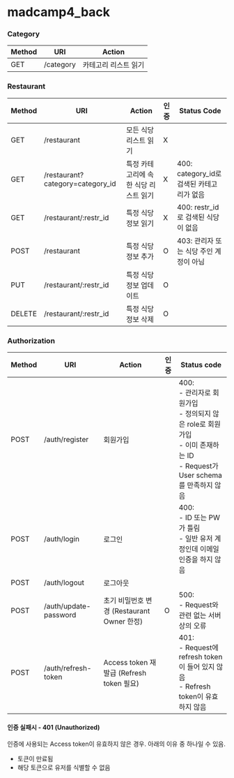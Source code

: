 # madcamp4_back

### Category

| Method | URI       | Action               |
| ------ | --------- | -------------------- |
| GET    | /category | 카테고리 리스트 읽기 |

### Restaurant

| Method | URI                              | Action                                | 인증 | Status Code                               |
| ------ | -------------------------------- | ------------------------------------- | ---- | ----------------------------------------- |
| GET    | /restaurant                      | 모든 식당 리스트 읽기                 | X    |                                           |
| GET    | /restaurant?category=category_id | 특정 카테고리에 속한 식당 리스트 읽기 | X    | 400: category_id로 검색된 카테고리가 없음 |
| GET    | /restaurant/:restr_id            | 특정 식당 정보 읽기                   | X    | 400: restr_id로 검색된 식당이 없음        |
| POST   | /restaurant                      | 특정 식당 정보 추가                   | O    | 403: 관리자 또는 식당 주인 계정이 아님    |
| PUT    | /restaurant/:restr_id            | 특정 식당 정보 업데이트               | O    |                                           |
| DELETE | /restaurant/:restr_id            | 특정 식당 정보 삭제                   | O    |                                           |

### Authorization

| Method | URI                   | Action                                     | 인증 | Status code                                                                                                                              |
| ------ | --------------------- | ------------------------------------------ | ---- | ---------------------------------------------------------------------------------------------------------------------------------------- |
| POST   | /auth/register        | 회원가입                                   |      | 400: <br />- 관리자로 회원가입<br />- 정의되지 않은 role로 회원가입<br />- 이미 존재하는 ID<br />- Request가 User schema를 만족하지 않음 |
| POST   | /auth/login           | 로그인                                     |      | 400:<br />- ID 또는 PW가 틀림<br />- 일반 유저 계정인데 이메일 인증을 하지 않음                                                          |
| POST   | /auth/logout          | 로그아웃                                   |      |                                                                                                                                          |
| POST   | /auth/update-password | 초기 비밀번호 변경 (Restaurant Owner 한정) | O    | 500:<br />- Request와 관련 없는 서버 상의 오류                                                                                           |
| POST   | /auth/refresh-token   | Access token 재발급 (Refresh token 필요)   |      | 401:<br />- Request에 refresh token이 들어 있지 않음<br />- Refresh token이 유효하지 않음                                                |

#### 인증 실패시 - 401 (Unauthorized)

인증에 사용되는 Access token이 유효하지 않은 경우. 아래의 이유 중 하나일 수 있음.

- 토큰이 만료됨
- 해당 토큰으로 유저를 식별할 수 없음
